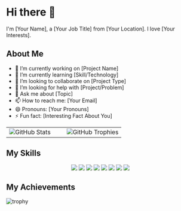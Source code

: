 # Hi there 👋

I'm [Your Name], a [Your Job Title] from [Your Location]. I love [Your Interests].

## About Me

- 🔭 I’m currently working on [Project Name]
- 🌱 I’m currently learning [Skill/Technology]
- 👯 I’m looking to collaborate on [Project Type]
- 🤔 I’m looking for help with [Project/Problem]
- 💬 Ask me about [Topic]
- 📫 How to reach me: [Your Email]
- 😄 Pronouns: [Your Pronouns]
- ⚡ Fun fact: [Interesting Fact About You]

<!-- 统计卡片与资料奖杯 -->
<table align="center">
  <tr>
    <td valign="top" width="50%">
      <!-- GitHub统计卡片 -->
      <img src="https://github-readme-stats.vercel.app/api?username=LeastBit&show_icons=true&theme=radical&hide_border=true&count_private=true" alt="GitHub Stats" />
    </td>
    <td valign="top" width="50%">
      <!-- 资料奖杯 -->
      <img src="https://github-profile-trophy.vercel.app/?username=LeastBit&rank=SSS,SS,S,AAA,AA,A,B,C&row=2&column=3&margin-w=15&margin-h=15&no-bg=true&no-frame=true" alt="GitHub Trophies" />
    </td>
  </tr>
</table>

## My Skills

<p align="center">
  <img src="https://img.shields.io/badge/Java-ED8B00?style=for-the-badge&logo=openjdk&logoColor=white" />
  <img src="https://img.shields.io/badge/Spring-6DB33F?style=for-the-badge&logo=spring&logoColor=white" />
  <img src="https://img.shields.io/badge/React-61DAFB?style=for-the-badge&logo=react&logoColor=black" />
  <img src="https://img.shields.io/badge/TypeScript-3178C6?style=for-the-badge&logo=typescript&logoColor=white" />
  <img src="https://img.shields.io/badge/Python-3776AB?style=for-the-badge&logo=python&logoColor=white" />
  <img src="https://img.shields.io/badge/Docker-2496ED?style=for-the-badge&logo=docker&logoColor=white" />
  <img src="https://img.shields.io/badge/Kubernetes-326CE5?style=for-the-badge&logo=kubernetes&logoColor=white" />
  <img src="https://img.shields.io/badge/MySQL-4479A1?style=for-the-badge&logo=mysql&logoColor=white" />
</p>

## My Achievements

![trophy](https://github-profile-trophy.vercel.app/?username=LeastBit)
